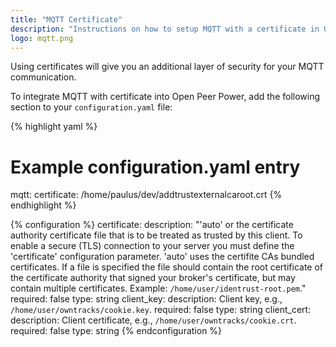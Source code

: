 ```yaml
---
title: "MQTT Certificate"
description: "Instructions on how to setup MQTT with a certificate in Open Peer Power."
logo: mqtt.png
---
```


Using certificates will give you an additional layer of security for your MQTT communication. 

To integrate MQTT with certificate into Open Peer Power, add the following section to your `configuration.yaml` file:

{% highlight yaml %}
# Example configuration.yaml entry
mqtt:
  certificate: /home/paulus/dev/addtrustexternalcaroot.crt
{% endhighlight %}

{% configuration %}
certificate:
  description: "'auto' or the certificate authority certificate file that is to be treated as trusted by this client. To enable a secure (TLS) connection to your server you must define the 'certificate' configuration parameter. 'auto' uses the certifite CAs bundled certificates. If a file is specified the file should contain the root certificate of the certificate authority that signed your broker's certificate, but may contain multiple certificates. Example: `/home/user/identrust-root.pem`."
  required: false
  type: string
client_key:
  description: Client key, e.g., `/home/user/owntracks/cookie.key`.
  required: false
  type: string
client_cert:
  description: Client certificate, e.g., `/home/user/owntracks/cookie.crt`.
  required: false
  type: string
{% endconfiguration %}
